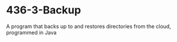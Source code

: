 # 436-3-Backup
A program that backs up to and restores directories from the cloud, programmed in Java
